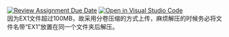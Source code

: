[![Review Assignment Due Date](https://classroom.github.com/assets/deadline-readme-button-22041afd0340ce965d47ae6ef1cefeee28c7c493a6346c4f15d667ab976d596c.svg)](https://classroom.github.com/a/VkJVVOAn)
[![Open in Visual Studio Code](https://classroom.github.com/assets/open-in-vscode-2e0aaae1b6195c2367325f4f02e2d04e9abb55f0b24a779b69b11b9e10269abc.svg)](https://classroom.github.com/online_ide?assignment_repo_id=19528913&assignment_repo_type=AssignmentRepo)  
因为EX1文件超过100MB，故采用分卷压缩的方式上传，麻烦解压的时候务必将文件名带“EX1”放置在同一个文件夹后解压。  
